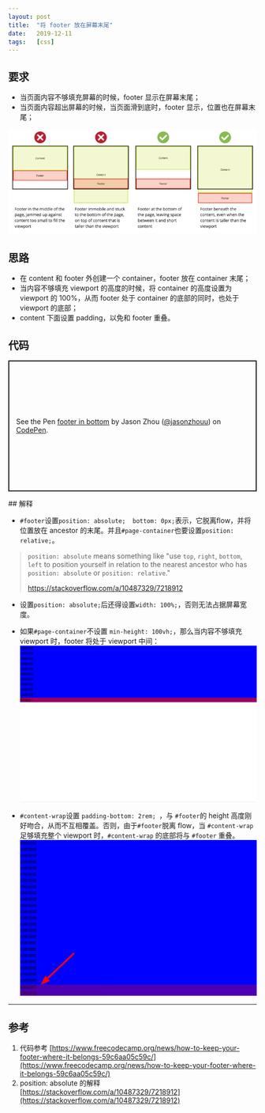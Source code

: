 ```yaml
---
layout: post
title:  "将 footer 放在屏幕末尾"
date:   2019-12-11
tags:   [css]
---
```


## 要求

- 当页面内容不够填充屏幕的时候，footer 显示在屏幕末尾；
- 当页面内容超出屏幕的时候，当页面滑到底时，footer 显示，位置也在屏幕末尾；



![How to keep your footer where it belongs ?](../assets/2019-12-11-footer-in-bottom/1_gUfDwoSlbdxjXv10Pxnxtw.png)

## 思路

- 在 content 和 footer 外创建一个 container，footer 放在 container 末尾；
- 当内容不够填充 viewport 的高度的时候，将 container 的高度设置为 viewport 的 100%，从而 footer 处于 container 的底部的同时，也处于 viewport 的底部；
- content 下面设置 padding，以免和 footer 重叠。

## 代码

<p class="codepen" data-height="265" data-theme-id="default" data-default-tab="html,result" data-user="jasonzhouu" data-slug-hash="xxbVJEe" style="height: 265px; box-sizing: border-box; display: flex; align-items: center; justify-content: center; border: 2px solid; margin: 1em 0; padding: 1em;" data-pen-title="footer in bottom">
  <span>See the Pen <a href="https://codepen.io/jasonzhouu/pen/xxbVJEe">
  footer in bottom</a> by Jason Zhou (<a href="https://codepen.io/jasonzhouu">@jasonzhouu</a>)
  on <a href="https://codepen.io">CodePen</a>.</span>
</p>
<script async src="https://static.codepen.io/assets/embed/ei.js"></script>
## 解释

- `#footer`设置`position: absolute;  bottom: 0px;`表示，它脱离flow，并将位置放在 ancestor 的末尾。并且`#page-container`也要设置`position: relative;`。

> `position: absolute` means something like "use `top`, `right`, `bottom`, `left` to position yourself in relation to the nearest ancestor who has `position: absolute` or `position: relative`."
>
> https://stackoverflow.com/a/10487329/7218912

- 设置`position: absolute;`后还得设置`width: 100%;`，否则无法占据屏幕宽度。

- 如果`#page-container`不设置 `min-height: 100vh;`，那么当内容不够填充 viewport 时，footer 将处于 viewport 中间：![file:///tmp/tmp4b7Poo/1.png](../assets/2019-12-11-footer-in-bottom/1.png)

- `#content-wrap`设置 `padding-bottom: 2rem; `，与 `#footer`的 height 高度刚好吻合，从而不互相覆盖。否则，由于`#footer`脱离 flow，当 `#content-wrap` 足够填充整个 viewport 时，`#content-wrap` 的底部将与 `#footer` 重叠。![image-20191211213558973](../assets/2019-12-11-footer-in-bottom/image-20191211213558973.png)

---
## 参考
1. 代码参考 [https://www.freecodecamp.org/news/how-to-keep-your-footer-where-it-belongs-59c6aa05c59c/](https://www.freecodecamp.org/news/how-to-keep-your-footer-where-it-belongs-59c6aa05c59c/)
2. position: absolute 的解释 [https://stackoverflow.com/a/10487329/7218912](https://stackoverflow.com/a/10487329/7218912)